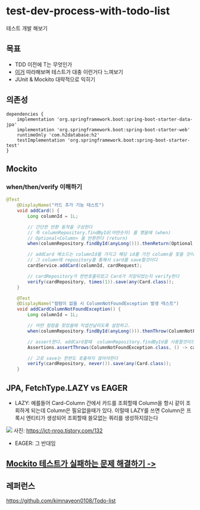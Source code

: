 # test-dev-process-with-todo-list
테스트 개발 해보기

## 목표

- TDD 이전에 T는 무엇인가
- [이거](https://github.com/kimnayeon0108/Todo-list) 따라해보며 테스트가 대충 이런거다 느껴보기
- JUnit & Mockito 대략적으로 익히기

## 의존성
```
dependencies {
	implementation 'org.springframework.boot:spring-boot-starter-data-jpa'
	implementation 'org.springframework.boot:spring-boot-starter-web'
	runtimeOnly 'com.h2database:h2'
	testImplementation 'org.springframework.boot:spring-boot-starter-test'
}
```

## Mockito

### when/then/verify 이해하기

```java
@Test
    @DisplayName("카드 추가 기능 테스트")
    void addCard() {
        Long columnId = 1L;

        // 간단한 반환 동작을 구성한다
        // 즉 columnRepository.findById(어떤숫자) 를 했을때 (when)
        // Optional<Column> 을 반환한다 (return)
        when(columnRepository.findById(anyLong())).thenReturn(Optional.of(column));

        // addCard 메소드는 columnId를 가지고 해당 id를 가진 column을 찾을 것이고
        // 그 column에 repository를 통해서 card를 save할것이다
        cardService.addCard(columnId, cardRequest);

        // cardRepository가 한번호출되었고 Card가 저장되었는지 verify한다
        verify(cardRepository, times(1)).save(any(Card.class));
    }

    @Test
    @DisplayName("컬럼이 없을 시 ColumnNotFoundException 발생 테스트")
    void addCardColumnNotFoundException() {
        Long columnId = 1L;

        // 어떤 컬럼을 찾았을때 익셉션날리도록 설정하고.
        when(columnRepository.findById(anyLong())).thenThrow(ColumnNotFoundException.class);

        // assert한다. addCard할때  columnRepository.findById를 사용할것이므로 Exception을 날릴것이다. -> true
        Assertions.assertThrows(ColumnNotFoundException.class, () -> cardService.addCard(columnId, cardRequest));

        // 고로 save는 한번도 호출하지 않아야한다
        verify(cardRepository, never()).save(any(Card.class));
    }
```
## JPA, FetchType.LAZY vs EAGER

- LAZY: 예를들어 Card-Column 간에서 카드를 조회할때 Column을 항시 같이 조회하게 되는데 Column은 필요없을때가 있다.
이럴때 LAZY를 쓰면 Column은 프록시 엔티티가 생성되어 조회할때 쓸모없는 쿼리를 생성하지않는다
  
![](https://github.com/namjunemy/TIL/blob/master/Jpa/inflearn/img/32_lazy.PNG?raw=true)
사진: https://ict-nroo.tistory.com/132

- EAGER: 그 반대임

## [Mockito 테스트가 실패하는 문제 해결하기 ->](https://github.com/kyupid/test-dev-process-with-todo-list/issues/1)


## 레퍼런스
https://github.com/kimnayeon0108/Todo-list
